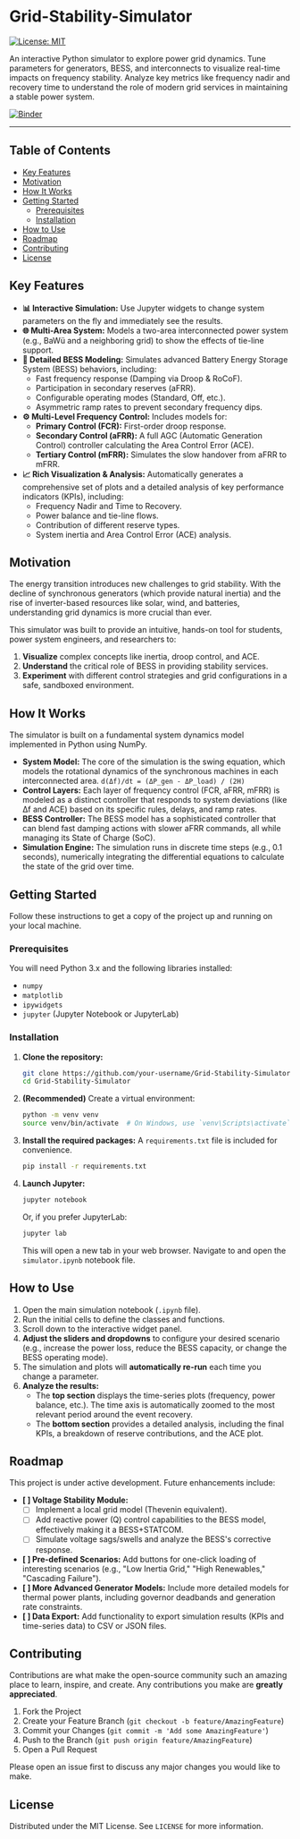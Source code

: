 # Grid-Stability-Simulator

[![License: MIT](https://img.shields.io/badge/License-MIT-yellow.svg)](https://opensource.org/licenses/MIT)

An interactive Python simulator to explore power grid dynamics. Tune parameters for generators, BESS, and interconnects to visualize real-time impacts on frequency stability. Analyze key metrics like frequency nadir and recovery time to understand the role of modern grid services in maintaining a stable power system.

[![Binder](https://mybinder.org/badge_logo.svg)](https://mybinder.org/v2/gh/mikaspar/Grid-Stability-Simulator/HEAD?urlpath=%2Fdoc%2Ftree%2FFrequency_stability_sim.ipynb)

---

## Table of Contents
- [Key Features](#key-features)
- [Motivation](#motivation)
- [How It Works](#how-it-works)
- [Getting Started](#getting-started)
  - [Prerequisites](#prerequisites)
  - [Installation](#installation)
- [How to Use](#how-to-use)
- [Roadmap](#roadmap)
- [Contributing](#contributing)
- [License](#license)

## Key Features

- **📊 Interactive Simulation:** Use Jupyter widgets to change system parameters on the fly and immediately see the results.
- **🌐 Multi-Area System:** Models a two-area interconnected power system (e.g., BaWü and a neighboring grid) to show the effects of tie-line support.
- **🔋 Detailed BESS Modeling:** Simulates advanced Battery Energy Storage System (BESS) behaviors, including:
  - Fast frequency response (Damping via Droop & RoCoF).
  - Participation in secondary reserves (aFRR).
  - Configurable operating modes (Standard, Off, etc.).
  - Asymmetric ramp rates to prevent secondary frequency dips.
- **⚙️ Multi-Level Frequency Control:** Includes models for:
  - **Primary Control (FCR):** First-order droop response.
  - **Secondary Control (aFRR):** A full AGC (Automatic Generation Control) controller calculating the Area Control Error (ACE).
  - **Tertiary Control (mFRR):** Simulates the slow handover from aFRR to mFRR.
- **📈 Rich Visualization & Analysis:** Automatically generates a comprehensive set of plots and a detailed analysis of key performance indicators (KPIs), including:
  - Frequency Nadir and Time to Recovery.
  - Power balance and tie-line flows.
  - Contribution of different reserve types.
  - System inertia and Area Control Error (ACE) analysis.

## Motivation

The energy transition introduces new challenges to grid stability. With the decline of synchronous generators (which provide natural inertia) and the rise of inverter-based resources like solar, wind, and batteries, understanding grid dynamics is more crucial than ever.

This simulator was built to provide an intuitive, hands-on tool for students, power system engineers, and researchers to:
1.  **Visualize** complex concepts like inertia, droop control, and ACE.
2.  **Understand** the critical role of BESS in providing stability services.
3.  **Experiment** with different control strategies and grid configurations in a safe, sandboxed environment.

## How It Works

The simulator is built on a fundamental system dynamics model implemented in Python using NumPy.

- **System Model:** The core of the simulation is the swing equation, which models the rotational dynamics of the synchronous machines in each interconnected area. `d(Δf)/dt = (ΔP_gen - ΔP_load) / (2H)`
- **Control Layers:** Each layer of frequency control (FCR, aFRR, mFRR) is modeled as a distinct controller that responds to system deviations (like Δf and ACE) based on its specific rules, delays, and ramp rates.
- **BESS Controller:** The BESS model has a sophisticated controller that can blend fast damping actions with slower aFRR commands, all while managing its State of Charge (SoC).
- **Simulation Engine:** The simulation runs in discrete time steps (e.g., 0.1 seconds), numerically integrating the differential equations to calculate the state of the grid over time.

## Getting Started

Follow these instructions to get a copy of the project up and running on your local machine.

### Prerequisites

You will need Python 3.x and the following libraries installed:
- `numpy`
- `matplotlib`
- `ipywidgets`
- `jupyter` (Jupyter Notebook or JupyterLab)

### Installation

1.  **Clone the repository:**
    ```bash
    git clone https://github.com/your-username/Grid-Stability-Simulator.git
    cd Grid-Stability-Simulator
    ```

2.  **(Recommended)** Create a virtual environment:
    ```bash
    python -m venv venv
    source venv/bin/activate  # On Windows, use `venv\Scripts\activate`
    ```

3.  **Install the required packages:**
    A `requirements.txt` file is included for convenience.
    ```bash
    pip install -r requirements.txt
    ```

4.  **Launch Jupyter:**
    ```bash
    jupyter notebook
    ```
    Or, if you prefer JupyterLab:
    ```bash
    jupyter lab
    ```
    This will open a new tab in your web browser. Navigate to and open the `simulator.ipynb` notebook file.

## How to Use

1.  Open the main simulation notebook (`.ipynb` file).
2.  Run the initial cells to define the classes and functions.
3.  Scroll down to the interactive widget panel.
4.  **Adjust the sliders and dropdowns** to configure your desired scenario (e.g., increase the power loss, reduce the BESS capacity, or change the BESS operating mode).
5.  The simulation and plots will **automatically re-run** each time you change a parameter.
6.  **Analyze the results:**
    - The **top section** displays the time-series plots (frequency, power balance, etc.). The time axis is automatically zoomed to the most relevant period around the event recovery.
    - The **bottom section** provides a detailed analysis, including the final KPIs, a breakdown of reserve contributions, and the ACE plot.

## Roadmap

This project is under active development. Future enhancements include:

-   **[ ] Voltage Stability Module:**
    -   [ ] Implement a local grid model (Thevenin equivalent).
    -   [ ] Add reactive power (Q) control capabilities to the BESS model, effectively making it a BESS+STATCOM.
    -   [ ] Simulate voltage sags/swells and analyze the BESS's corrective response.
-   **[ ] Pre-defined Scenarios:** Add buttons for one-click loading of interesting scenarios (e.g., "Low Inertia Grid," "High Renewables," "Cascading Failure").
-   **[ ] More Advanced Generator Models:** Include more detailed models for thermal power plants, including governor deadbands and generation rate constraints.
-   **[ ] Data Export:** Add functionality to export simulation results (KPIs and time-series data) to CSV or JSON files.

## Contributing

Contributions are what make the open-source community such an amazing place to learn, inspire, and create. Any contributions you make are **greatly appreciated**.

1.  Fork the Project
2.  Create your Feature Branch (`git checkout -b feature/AmazingFeature`)
3.  Commit your Changes (`git commit -m 'Add some AmazingFeature'`)
4.  Push to the Branch (`git push origin feature/AmazingFeature`)
5.  Open a Pull Request

Please open an issue first to discuss any major changes you would like to make.

## License

Distributed under the MIT License. See `LICENSE` for more information.
